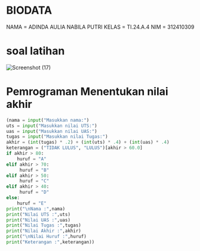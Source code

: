 # BIODATA
NAMA  = ADINDA AULIA NABILA PUTRI
KELAS = TI.24.A.4
NIM   = 312410309


# soal latihan

  ![Screenshot (17)](https://github.com/user-attachments/assets/3d70e15a-62e1-43fc-b8e6-7ad9b3ef4186)

# Pemrograman Menentukan nilai akhir 
```PYTHON
(nama = input("Masukkan nama:")
uts = input("Masukkan nilai UTS:")
uas = input("Masukkan nilai UAS:")
tugas = input("Masukkan nilai Tugas:")
akhir = (int(tugas) * .2) + (int(uts) * .4) + (int(uas) * .4)
keterangan = ("TIDAK LULUS", "LULUS")[akhir > 60.0]
if akhir > 80:
    huruf = "A"
elif akhir > 70:
     huruf = "B"
elif akhir > 50:
     huruf = "C"
elif akhir > 40:
     huruf = "D"
else:
    huruf = "E"
print("\nNama :",nama)
print("Nilai UTS :",uts)
print("Nilai UAS :",uas)
print("Nilai Tugas :",tugas)
print("Nilai Akhir :",akhir)
print("\nNilai Huruf :",huruf)
print("Keterangan :",keterangan))
````

